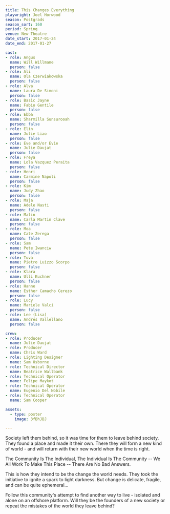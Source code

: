 ```yaml
---
title: This Changes Everything
playwright: Joel Horwood
season: Postgrads
season_sort: 160
period: Spring
venue: New Theatre
date_start: 2017-01-24
date_end: 2017-01-27

cast:
- role: Angus
  name: Will Willmane
  person: false
- role: Ali
  name: Ola Czerwiakowska
  person: false
- role: Alva
  name: Laura De Simoni
  person: false
- role: Basic Jayne
  name: Fabio Gentile
  person: false
- role: Ebba
  name: Sharmilla Sunsurooah
  person: false
- role: Elin
  name: Julie Liao
  person: false
- role: Eve and/or Evie
  name: Julie Daujat
  person: false
- role: Freya
  name: Lola Vazquez Peraita
  person: false
- role: Henri
  name: Carmine Napoli
  person: false
- role: Kim
  name: Judy Zhao
  person: false
- role: Maja
  name: Adele Nasti
  person: false
- role: Malin
  name: Carla Martin Clave
  person: false
- role: Moa
  name: Cate Zerega
  person: false
- role: Sam
  name: Pete Iwanciw
  person: false
- role: Tuva
  name: Pietro Luizzo Scorpo
  person: false
- role: Klara
  name: Ulli Kuchner
  person: false
- role: Hanne
  name: Esther Camacho Cerezo
  person: false
- role: Lucy
  name: Mariele Valci
  person: false
- role: Lee (Lisa)
  name: Andrés Vallellano
  person: false 

crew:
- role: Producer
  name: Julie Daujat
- role: Producer
  name: Chris Ward
- role: Lighting Designer
  name: Sam Osborne
- role: Technical Director
  name: Beatrice Wallbank
- role: Technical Operator
  name: Felipe Maykot
- role: Technical Operator
  name: Eugenio Del Nobile
- role: Technical Operator
  name: Sam Cooper

assets:
  - type: poster
    image: 3fBhJBJ

---
```


Society left them behind, so it was time for them to leave behind society. They found a place and made it their own. There they will form a new kind of world - and will return with their new world when the time is right. 

The Community Is The Individual, The Individual Is The Community -- We All Work To Make This Place -- There Are No Bad Answers.

This is how they intend to be the change the world needs. They took the initiative to ignite a spark to light darkness.
But change is delicate, fragile, and can be quite ephemeral...

Follow this community's attempt to find another way to live - isolated and alone on an offshore platform. Will they be the founders of a new society or repeat the mistakes of the world they leave behind?